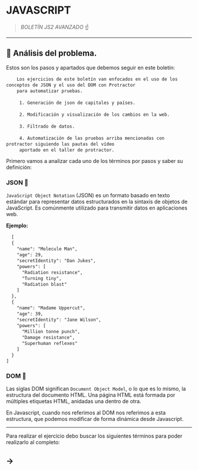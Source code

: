 # JAVASCRIPT


> *BOLETÍN JS2 AVANZADO* ☝️


---


## 🔎 Análisis del problema.
Estos son los pasos y apartados que debemos seguir en este boletín:

        Los ejercicios de este boletín van enfocados en el uso de los conceptos de JSON y el uso del DOM con Protractor 
        para automatizar pruebas.
        
         1. Generación de json de capitales y países.

         2. Modificación y visualización de los cambios en la web.

         3. Filtrado de datos.
         
         4. Automatización de las pruebas arriba mencionadas con protractor siguiendo las pautas del vídeo 
         aportado en el taller de protractor.

Primero vamos a analizar cada uno de los términos por pasos y saber su definición:

### JSON 📜
`JavaScript Object Notation` (JSON) es un formato basado en texto estándar para representar datos estructurados en la sintaxis de objetos de JavaScript. Es comúnmente utilizado para transmitir datos en aplicaciones web.

**Ejemplo:**

      [
      {
        "name": "Molecule Man",
        "age": 29,
        "secretIdentity": "Dan Jukes",
        "powers": [
          "Radiation resistance",
          "Turning tiny",
          "Radiation blast"
        ]
      },
      {
        "name": "Madame Uppercut",
        "age": 39,
        "secretIdentity": "Jane Wilson",
        "powers": [
          "Million tonne punch",
          "Damage resistance",
          "Superhuman reflexes"
        ]
      }
    ]



### DOM 📰
Las siglas DOM significan `Document Object Model`, o lo que es lo mismo, la estructura del documento HTML. Una página HTML está formada por múltiples etiquetas HTML, anidadas una dentro de otra.

En Javascript, cuando nos referimos al DOM nos referimos a esta estructura, que podemos modificar de forma dinámica desde Javascript.


--- 


Para realizar el ejercicio debo buscar los siguientes términos para poder realizarlo al completo:

## -> <script>

El elemento HTML Script `(<script>)` se utiliza para insertar o hacer referencia a un script ejecutable dentro de un documento HTML o XHTML.

Los `scripts` sin atributo `async` o `defer`, así como las secuencias de comandos en línea, son interpretados y ejecutados inmediatamente, antes de que el navegador continúe procesando la página.

## -> .getElementById
El método `getElementById` permite seleccionar un elemento del documento por medio del valor del atributo id que se le haya asignado. Su sintaxis es la siguiente:
  
    document.getElementById('id_del_elemento');

## -> onKeyUp

Ejecuta un JavaScript cuando un usuario suelta una clave:

    <input type="text" onkeyup="myFunction()">

## -> .innerHTML

La propiedad `Element.innerHTML` devuelve o establece la sintaxis HTML describiendo los descendientes del elemento. Nos permite leer un dato o asignarlo al contenido de un div o bien, del mismo control. Nos facilita la asignación de valores a controles. 

## -> forEach()

El método `forEach()` ejecuta la función indicada una vez por cada elemento del array.

     arr.forEach(function callback(currentValue, index, array) {
         // tu iterador
     }[, thisArg]);
      
## -> .value
Devuelve la propiedad de valor. 
- Valor de retorno:	Una cadena, que representa el valor del campo de texto.

## -> .getElementsByTagName
El método 'getElementsByTagName' selecciona una lista de nodos cuyo elemento es el especificado como parámetro; a cada uno de los nodos se le asigna un índice, de acuerdo al orden en el que aparecen en el marcado del documento. Su sintaxis:

    document.getElementsByTagName('elemento');
    document.getElementsByTagName('elemento')[índice_del_elemento];
    
    
- document.getElementsByTagName('p');  --> nos devuelve una lista con todos los párrafos del documento.

## -> style.display
La propiedad de visualización establece o devuelve el tipo de visualización del elemento.

Los elementos en HTML son en su mayoría elementos "en línea" o "bloque": un elemento en línea tiene contenido flotante en su lado izquierdo y derecho. Un elemento de bloque llena toda la línea y no se puede mostrar nada en su lado izquierdo o derecho.

    display="none";
    
## -> .indexOf()
El método `indexOf()` devuelve el índice, dentro del objeto String que realiza la llamada, de la primera ocurrencia del valor especificado, comenzando la búsqueda desde indice; o -1 si no se encuentra dicho valor.

    cadena.indexOf(valorBusqueda[, indice]);
    
 ## -> .toUpperCase(), .toLowerCase()
 El método `.toUpperCase()` convierte una cadena en letras mayúsculas.
 
 El método `.toLowerCase()` convierte una cadena en letras minúsculas.
 
 ## -> browser.waitForAngularEnabled
 Si se establece en `false`, Protractor no esperará a que se completen las tareas de Angular $http y $timeout antes de interactuar con el navegador. Esto puede causar  pruebas irregulares, pero debe usarse si, por ejemplo, su aplicación sondea continuamente una API con $timeout.


            
---



## ✏️ Diseño de la solución.

Para realizar este apartado de Tarea AVANZADA, lo primero que he hecho es poner en práctica todo lo buscado en `Análisis del problema`. A continuación, he buscado ejemplos de como mostrar un JSON en una tabla y después de como filtrar esa tabla. Finalmente, para el apartado 4 de automatizar las pruebas, debo hacer el excel y ver el vídeo que nos subió el profesor.


### DIAGRAMA DE FLUJO 📈

![UML1](recursos/UML.PNG)


---





## 📝 Implementación de la solución.

En este apartado vamos a ponernos a implementar todos los apartados anteriores, vamos a hacer el ejercicio completo, la parte de automatización y los gifs de cada prueba.
En la parte de la automatización, voy a hacer el excel y después de ver el vídeo del profesor haré el ejercicio siguiendo los pasos.


---




## 💡 Pruebas.

![GIF1](recursos/GIF1.gif)

                                                                         Criterio 1:
                                                   Dado que tenemos una tabla con las capitales y países,
                                                         Cuando introducimos en el buscador “Berlín”,
                                               Entonces aparecerá la tabla con esa capital y país únicamente.



---
![GIF2](recursos/GIF2.gif)

                                                                        Criterio 2:
                                                Dado que tenemos una tabla con las capitales y países,
                                                         Cuando introducimos en el buscador “cú”,
                                       Entonces aparecerá la tabla con la capital “Moscú” y su país únicamente.
                                          
                                          
                                          
                                          
---
![GIF3](recursos/GIF3.gif)

                                                                      Criterio 3:
                                                  Dado que tenemos una tabla con las capitales y países,
                                                         Cuando introducimos en el buscador “cu”,
                                                         Entonces aparecerá la tabla sin valores.


---
![GIF3](recursos/GIF4.gif)

                                                                       Criterio 4:
                                               Dado que tenemos una tabla con las capitales y países,
                                                   Cuando introducimos en el buscador “Alemania”,
                                                     Entonces aparecerá la tabla sin valores.



---

                                          
                                          
### 📲 AUTOMATIZACIÓN:                                       

![GIF1](recursos/pruebaProtractor.gif)

                                                 Prueba de la automatización de las pruebas arriba mencionadas.












